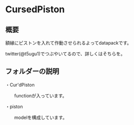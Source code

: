 # CursedPiston
## 概要
額縁にピストンを入れて作動させられるよってdatapackです。

twitter(@t5ugu1)でつぶやいてるので、詳しくはそちらを。
## フォルダーの説明
・Cur'dPiston

　　functionが入っています。
 
・piston

　　modelを構成しています。
